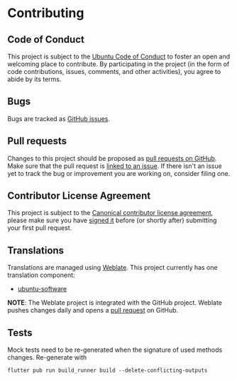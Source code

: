 # Contributing

## Code of Conduct

This project is subject to the [Ubuntu Code of Conduct](https://ubuntu.com/community/code-of-conduct) to foster an open and welcoming place to contribute.
By participating in the project (in the form of code contributions, issues, comments, and other activities), you agree to abide by its terms.

## Bugs

Bugs are tracked as [GitHub issues](https://github.com/ubuntu-flutter-community/software/issues?q=is%3Aissue+label%3Abug).

## Pull requests

Changes to this project should be proposed as [pull requests on GitHub](https://github.com/ubuntu-flutter-community/software/pulls).
Make sure that the pull request is [linked to an issue](https://docs.github.com/en/issues/tracking-your-work-with-issues/linking-a-pull-request-to-an-issue). If there isn't an issue yet to track the bug or improvement you are working on, consider filing one.

## Contributor License Agreement

This project is subject to the [Canonical contributor license agreement](https://ubuntu.com/legal/contributors), please make sure you have [signed it](https://ubuntu.com/legal/contributors/agreement) before (or shortly after) submitting your first pull request.

## Translations

Translations are managed using [Weblate](https://hosted.weblate.org/projects/ubuntu-software/).
This project currently has one translation component:

- [ubuntu-software](https://hosted.weblate.org/projects/ubuntu-software/ubuntu-software/)

**NOTE**: The Weblate project is integrated with the GitHub project. Weblate pushes changes daily and
opens a [pull request](https://github.com/ubuntu-flutter-community/software/pulls) on GitHub.


## Tests

Mock tests need to be re-generated when the signature of used methods changes.
Re-generate with

```
flutter pub run build_runner build --delete-conflicting-outputs
```